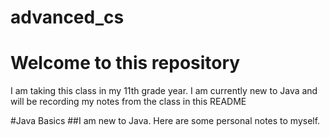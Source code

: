 # advanced_cs
# Welcome to this repository
I am taking this class in my 11th grade year. I am currently new to Java and will be recording my notes from the class in this README


#Java Basics
##I am new to Java. Here are some personal notes to myself.


